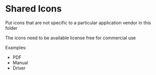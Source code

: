 # Shared Icons

Put icons that are not specific to a particular application vendor in this folder

The icons need to be available license free for commercial use

Examples:
- PDF
- Manual
- Driver
